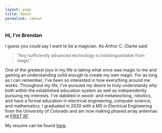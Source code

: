 ```yaml
---
layout: page
title: About
permalink: /about
---
```


### Hi, I'm Brendan

I guess you could say I want to be a magician.
As Arthur C. Clarke said:

>"Any sufficiently advanced technology is indistinguishable from magic"

One of the greatest joys in my life is taking what once was magic to me and gaining an understanding solid enough to create my own magic.
For as long as I can remember, I've been so interested in how everything around me works.
Throughout my life, I've pursued my desire to truly understandy *why* both within the established education system as well as independently pursuing my interests.
I've dabbled in wood- and metalworking, robotics, and have a formal education in electrical engineering, computer science, and mathematics.
I graduated in 2020 with a MS in Electrical Engineering from the University of Colorado and am now making phased array antennas at [FIRST RF](https://firstrf.com/).

My resume can be found [here]({{base-url}}/assets/resume.pdf).
